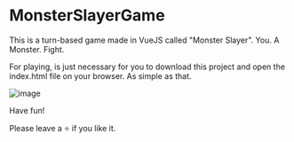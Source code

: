 # MonsterSlayerGame
This is a turn-based game made in VueJS called "Monster Slayer". You. A Monster. Fight.

For playing, is just necessary for you to download this project and open the index.html file on your browser. As simple as that.

![image](https://github.com/brunogroth/MonsterSlayerGame/assets/96024737/7b3dbe18-63b8-475b-a758-37f927491331)

Have fun!

Please leave a ⭐ if you like it.
